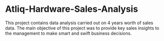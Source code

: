 # Atliq-Hardware-Sales-Analysis
This project contains data analysis carried out on 4 years worth of sales data. The main objective of this project was to provide key sales insights to the management to make smart and swift business decisions.
